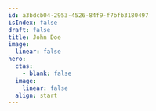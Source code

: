 ```yaml
---
id: a3bdcb04-2953-4526-84f9-f7bfb3180497
isIndex: false
draft: false
title: John Doe
image:
  linear: false
hero:
  ctas:
    - blank: false
  image:
    linear: false
  align: start
---
```

